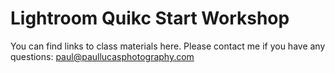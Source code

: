 # Lightroom Quikc Start Workshop

You can find links to class materials here.  Please contact me if you have any questions: [paul@paullucasphotography.com](mailto:paul@paullucasphotography.com)  


